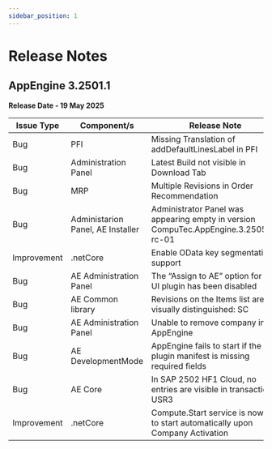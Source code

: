 ```yaml
---
sidebar_position: 1
---
```


# Release Notes

## AppEngine 3.2501.1

**Release Date - 19 May 2025**

| Issue Type | Component/s | Release Note |
| --- | --- | --- |
| Bug | PFI | Missing Translation of addDefaultLinesLabel in PFI |
| Bug | Administration Panel | Latest Build not visible in Download Tab |
| Bug | MRP | Multiple Revisions in Order Recommendation |
| Bug | Administarion Panel, AE Installer |  Administrator Panel was appearing empty in version CompuTec.AppEngine.3.2505.1-rc-01 |
| Improvement | .netCore | Enable OData key segmentation support |
| Bug | AE Administration Panel | The “Assign to AE” option for the UI plugin has been disabled |
| Bug | AE Common library | Revisions on the Items list are not visually distinguished: SC |
| Bug | AE Administration Panel | Unable to remove company in AppEngine |
| Bug | AE DevelopmentMode | AppEngine fails to start if the plugin manifest is missing required fields |
| Bug | AE Core | In SAP 2502 HF1 Cloud, no entries are visible in transaction USR3 |
| Improvement| .netCore | Compute.Start service is now set to start automatically upon Company Activation |
